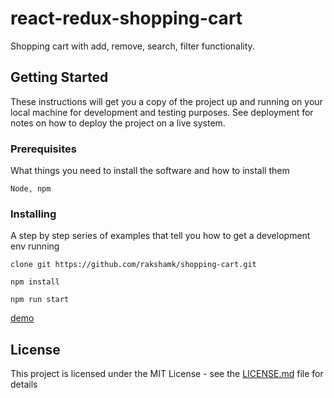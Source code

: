 # react-redux-shopping-cart

Shopping cart with add, remove, search, filter functionality.

## Getting Started

These instructions will get you a copy of the project up and running on your local machine for development and testing purposes. See deployment for notes on how to deploy the project on a live system.

### Prerequisites

What things you need to install the software and how to install them

```
Node, npm
```

### Installing

A step by step series of examples that tell you how to get a development env running

```
clone git https://github.com/rakshamk/shopping-cart.git
```
```
npm install
```
```
npm run start
```

[demo](https://prograk.github.io/react-redux-shopping-cart)

## License

This project is licensed under the MIT License - see the [LICENSE.md](LICENSE.md) file for details
